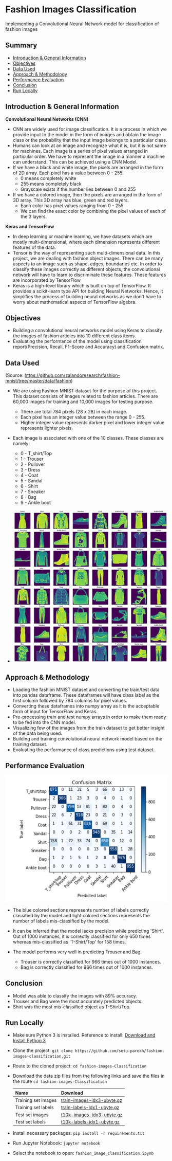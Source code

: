 # Fashion Images Classification
Implementing a Convolutional Neural Network model for classification of fashion images

## Summary
* [Introduction & General Information](#introduction--general-information)
* [Objectives](#objectives)
* [Data Used](#data-used)
* [Approach & Methodology](#approach--methodology)
* [Performance Evaluation](#performance-evaluation)
* [Conclusion](#conclusion)
* [Run Locally](#run-locally)


## Introduction & General Information
**Convolutional Neural Networks (CNN)**

- CNN are widely used for image classification. It is a process in which we provide input to the model in the form of images and obtain the image class or the probability that the input image belongs to a particular class.
- Humans can look at an image and recognize what it is, but it is not same for machines. Each image is a series of pixel values arranged in particular order. We have to represent the image in a manner a machine can understand. This can be achieved using a CNN Model.
- If we have a black and white image, the pixels are arranged in the form of 2D array. Each pixel has a value between 0 - 255.
  - 0 means completely white
  - 255 means completely black
  - Grayscale exists if the number lies between 0 and 255
- If we have a colored image, then the pixels are arranged in the form of 3D array. This 3D array has blue, green and red layers.
  - Each color has pixel values ranging from 0 - 255
  - We can find the exact color by combining the pixel values of each of the 3 layers.

**Keras and TensorFlow**
- In deep learning or machine learning, we have datasets which are mostly multi-dimensional, where each dimension represents different features of the data.
- Tensor is the way of representing such multi-dimensional data. In this project, we are dealing with fashion object images. There can be many aspects to an image such as shape, edges, boundaries etc. In order to classify these images correctly as different objects, the convolutional network will have to learn to discriminate these features. These features are incorporated by TensorFlow
- Keras is a high-level library which is built on top of TensorFlow. It provides a scikit-learn type API for building Neural Networks. Hence, it simplifies the process of building neural networks as we don't have to worry about mathematical aspects of TensorFlow algebra.

## Objectives
- Building a convolutional neural networks model using Keras to classify the images of fashion articles into 10 different class items.
- Evaluating the performance of the model using classification report(Precision, Recall, F1-Score and Accuracy) and Confusion matrix.


## Data Used
(Source: https://github.com/zalandoresearch/fashion-mnist/tree/master/data/fashion)

- We are using Fashion MNIST dataset for the purpose of this project. This dataset consists of images related to fashion articles. There are 60,000 images for training and 10,000 images for testing purpose.
  - There are total 784 pixels (28 x 28) in each image.
  - Each pixel has an integer value between the range 0 - 255.
  - Higher integer value represents darker pixel and lower integer value represents lighter pixels.

- Each image is associated with one of the 10 classes. These classes are namely:
  - 0 - T_shirt/Top
  - 1 - Trouser
  - 2 - Pullover
  - 3 - Dress
  - 4 - Coat
  - 5 - Sandal
  - 6 - Shirt
  - 7 - Sneaker
  - 8 - Bag
  - 9 - Ankle boot

- ![Visualizing images from the input dataset](https://github.com/setu-parekh/fashion-images-classification/blob/main/images/input_data_visualization.png)

## Approach & Methodology
- Loading the fashion MNIST dataset and converting the train/test data into pandas dataframe. These dataframes will have class label as the first column followed by 784 columns for pixel values.
- Converting these dataframes into numpy array as it is the acceptable form of input for TensorFlow and Keras.
- Pre-processing train and test numpy arrays in order to make them ready to be fed into the CNN model.
- Visualizing few of the images from the train dataset to get better insight of the data being used.
- Building and training convolutional neural network model based on the training dataset.
- Evaluating the performance of class predictions using test dataset.

## Performance Evaluation
![Confusion Matrix](https://github.com/setu-parekh/fashion-images-classification/blob/main/images/confusion_matrix.png)

- The blue colored sections represents number of labels correctly classified by the model and light colored sections represents the number of labels mis-classified by the model.

- It can be inferred that the model lacks precision while predicting 'Shirt'. Out of 1000 instances, it is correctly classified for only 650 times whereas mis-classified as 'T-Shirt/Top' for 158 times.

- The model performs very well in predicting Trouser and Bag.
  - Trouser is correctly classified for 966 times out of 1000 instances.
  - Bag is correctly classified for 966 times out of 1000 instances.

## Conclusion
- Model was able to classify the images with 89% accuracy.
- Trouser and Bag were the most accurately predicted objects.
- Shirt was the most mis-classified object as T-Shirt/Top.

## Run Locally
- Make sure Python 3 is installed. Reference to install: [Download and Install Python 3](https://www.python.org/downloads/)
- Clone the project: `git clone https://github.com/setu-parekh/fashion-images-classification.git`
- Route to the cloned project: `cd fashion-images-Classification`
- Download the data zip files from the following links and save the files in the route `cd fashion-images-Classification`

  | Name  | Download |
  | --- | --- |
  | Training set images | [train-images-idx3-ubyte.gz](http://fashion-mnist.s3-website.eu-central-1.amazonaws.com/train-images-idx3-ubyte.gz) |
  | Training set labels | [train-labels-idx1-ubyte.gz](http://fashion-mnist.s3-website.eu-central-1.amazonaws.com/train-labels-idx1-ubyte.gz) |
  | Test set images | [t10k-images-idx3-ubyte.gz](http://fashion-mnist.s3-website.eu-central-1.amazonaws.com/t10k-images-idx3-ubyte.gz) |
  | Test set labels | [t10k-labels-idx1-ubyte.gz](http://fashion-mnist.s3-website.eu-central-1.amazonaws.com/t10k-labels-idx1-ubyte.gz) |


- Install necessary packages: `pip install -r requirements.txt`
- Run Jupyter Notebook: `jupyter notebook`
- Select the notebook to open: `fashion_image_classification.ipynb`




